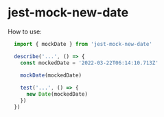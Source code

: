 # jest-mock-new-date

How to use:

```ts
  import { mockDate } from 'jest-mock-new-date'

  describe('...', () => {
    const mockedDate = '2022-03-22T06:14:10.713Z'

    mockDate(mockedDate)
    
    test('...', () => {
      new Date(mockedDate)
    })
  })
```
